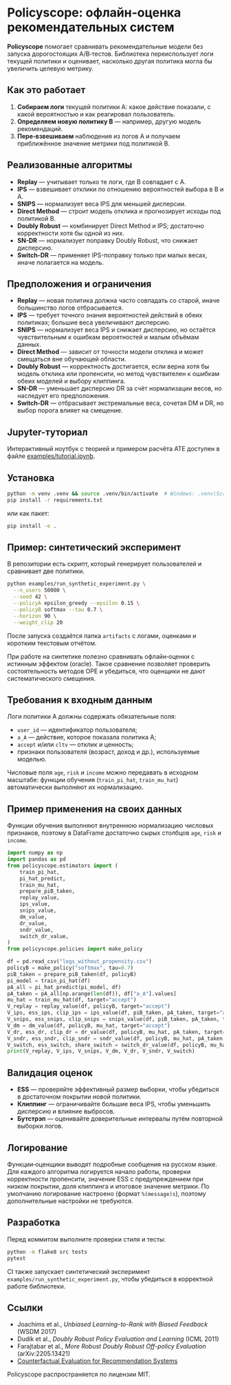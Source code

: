 # Policyscope: офлайн-оценка рекомендательных систем

**Policyscope** помогает сравнивать рекомендательные модели без запуска дорогостоящих A/B‑тестов.
Библиотека переиспользует логи текущей политики и оценивает, насколько другая политика могла бы увеличить целевую метрику.

## Как это работает

1. **Собираем логи** текущей политики A: какое действие показали, с какой вероятностью и как реагировал пользователь.
2. **Определяем новую политику B** — например, другую модель рекомендаций.
3. **Пере‑взвешиваем** наблюдения из логов A и получаем приближённое значение метрики под политикой B.

## Реализованные алгоритмы

- **Replay** — учитывает только те логи, где B совпадает с A.
- **IPS** — взвешивает отклики по отношению вероятностей выбора в B и A.
- **SNIPS** — нормализует веса IPS для меньшей дисперсии.
- **Direct Method** — строит модель отклика и прогнозирует исходы под политикой B.
- **Doubly Robust** — комбинирует Direct Method и IPS; достаточно корректности хотя бы одной из них.
- **SN-DR** — нормализует поправку Doubly Robust, что снижает дисперсию.
- **Switch-DR** — применяет IPS-поправку только при малых весах, иначе полагается на модель.

## Предположения и ограничения

- **Replay** — новая политика должна часто совпадать со старой, иначе большинство логов отбрасывается.
- **IPS** — требует точного знания вероятностей действий в обеих политиках; большие веса увеличивают дисперсию.
- **SNIPS** — нормализует веса IPS и снижает дисперсию, но остаётся чувствительным к ошибкам вероятностей и малым объёмам данных.
- **Direct Method** — зависит от точности модели отклика и может смещаться вне обучающей области.
- **Doubly Robust** — корректность достигается, если верна хотя бы модель отклика или пропенсити, но метод чувствителен к ошибкам обеих моделей и выбору клиппинга.
- **SN-DR** — уменьшает дисперсию DR за счёт нормализации весов, но наследует его предположения.
- **Switch-DR** — отбрасывает экстремальные веса, сочетая DM и DR, но выбор порога влияет на смещение.

## Jupyter-туториал

Интерактивный ноутбук с теорией и примером расчёта ATE доступен в файле [examples/tutorial.ipynb](examples/tutorial.ipynb).

## Установка

```bash
python -m venv .venv && source .venv/bin/activate  # Windows: .venv\Scripts\activate
pip install -r requirements.txt
```

или как пакет:

```bash
pip install -e .
```

## Пример: синтетический эксперимент

В репозитории есть скрипт, который генерирует пользователей и сравнивает две политики.

```bash
python examples/run_synthetic_experiment.py \
  --n_users 50000 \
  --seed 42 \
  --policyA epsilon_greedy --epsilon 0.15 \
  --policyB softmax --tau 0.7 \
  --horizon 90 \
  --weight_clip 20
```

После запуска создаётся папка `artifacts` с логами, оценками и коротким текстовым отчётом.

При работе на синтетике полезно сравнивать офлайн‑оценки с истинным эффектом (oracle). Такое сравнение позволяет проверить состоятельность методов OPE и убедиться, что оценщики не дают систематического смещения.

## Требования к входным данным

Логи политики A должны содержать обязательные поля:

- `user_id` — идентификатор пользователя;
- `a_A` — действие, которое показала политика A;
- `accept` и/или `cltv` — отклик и ценность;
- признаки пользователя (возраст, доход и др.), используемые моделью.

Числовые поля `age`, `risk` и `income` можно передавать в исходном масштабе:
функции обучения (`train_pi_hat`, `train_mu_hat`) автоматически выполняют их
нормализацию.

## Пример применения на своих данных

Функции обучения выполняют внутреннюю нормализацию числовых признаков,
поэтому в DataFrame достаточно сырых столбцов `age`, `risk` и `income`.

```python
import numpy as np
import pandas as pd
from policyscope.estimators import (
    train_pi_hat,
    pi_hat_predict,
    train_mu_hat,
    prepare_piB_taken,
    replay_value,
    ips_value,
    snips_value,
    dm_value,
    dr_value,
    sndr_value,
    switch_dr_value,
)
from policyscope.policies import make_policy

df = pd.read_csv("logs_without_propensity.csv")
policyB = make_policy("softmax", tau=0.7)
piB_taken = prepare_piB_taken(df, policyB)
pi_model = train_pi_hat(df)
pA_all = pi_hat_predict(pi_model, df)
pA_taken = pA_all[np.arange(len(df)), df["a_A"].values]
mu_hat = train_mu_hat(df, target="accept")
V_replay = replay_value(df, policyB, target="accept")
V_ips, ess_ips, clip_ips = ips_value(df, piB_taken, pA_taken, target="accept")
V_snips, ess_snips, clip_snips = snips_value(df, piB_taken, pA_taken, target="accept")
V_dm = dm_value(df, policyB, mu_hat, target="accept")
V_dr, ess_dr, clip_dr = dr_value(df, policyB, mu_hat, pA_taken, target="accept")
V_sndr, ess_sndr, clip_sndr = sndr_value(df, policyB, mu_hat, pA_taken, target="accept")
V_switch, ess_switch, share_switch = switch_dr_value(df, policyB, mu_hat, pA_taken, tau=20, target="accept")
print(V_replay, V_ips, V_snips, V_dm, V_dr, V_sndr, V_switch)
```

## Валидация оценок

- **ESS** — проверяйте эффективный размер выборки, чтобы убедиться в достаточном покрытии новой политики.
- **Клиппинг** — ограничивайте большие веса IPS, чтобы уменьшить дисперсию и влияние выбросов.
- **Бутстрэп** — оценивайте доверительные интервалы путём повторной выборки логов.

## Логирование

Функции‑оценщики выводят подробные сообщения на русском языке. Для каждого
алгоритма логируется начало работы, проверки корректности пропенсити,
значение ESS с предупреждением при низком покрытии, доля клиппинга
и итоговое значение метрики. По умолчанию логирование настроено (формат
`%(message)s`), поэтому дополнительные настройки не требуются.

## Разработка

Перед коммитом выполните проверки стиля и тесты:

```bash
python -m flake8 src tests
pytest
```

CI также запускает синтетический эксперимент `examples/run_synthetic_experiment.py`, чтобы убедиться в корректной работе библиотеки.

## Ссылки

- Joachims et al., *Unbiased Learning-to-Rank with Biased Feedback* (WSDM 2017)
- Dudík et al., *Doubly Robust Policy Evaluation and Learning* (ICML 2011)
- Farajtabar et al., *More Robust Doubly Robust Off-policy Evaluation* (arXiv:2205.13421)
- [Counterfactual Evaluation for Recommendation Systems](https://eugeneyan.com/writing/offline-recsys/)

Policyscope распространяется по лицензии MIT.

